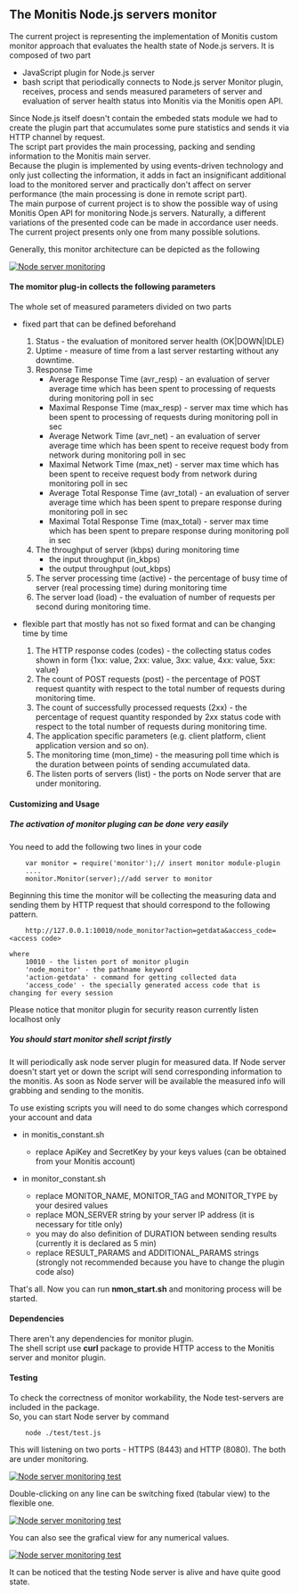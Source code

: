 ## The Monitis Node.js servers monitor

The current project is representing the implementation of Monitis custom monitor approach that evaluates the health state of Node.js servers. 
It is composed of two part   

* JavaScript plugin for Node.js server 
* bash script that periodically connects to  Node.js server Monitor plugin, receives, process and sends measured parameters of server 
and evaluation of server health status into Monitis via the Monitis open API. 

Since Node.js itself doesn't contain the embeded stats module we had to create the plugin part that accumulates some pure statistics 
and sends it via HTTP channel by request.  
The script part provides the main processing, packing and sending information to the Monitis main server.  
Because the plugin is implemented by using events-driven technology and only just collecting the information, 
it adds in fact an insignificant additional load to the monitored server and practically don't affect on server performance 
(the main processing is done in remote script part).  
The main purpose of current project is to show the possible way of using Monitis Open API for monitoring Node.js servers. 
Naturally, a different variations of the presented code can be made in accordance user needs. 
The current project presents only one from many possible solutions.

Generally, this monitor architecture can be depicted as the following 

<a href="http://imgur.com/dTsBi"><img src="http://i.imgur.com/dTsBi.png" title="Node server monitoring" /></a>

#### The momitor plug-in collects the following parameters

The whole set of measured parameters divided on two parts  

- fixed part that can be defined beforehand  

    1. Status - the evaluation of monitored server health (OK|DOWN|IDLE)
    1. Uptime - measure of time from a last server restarting without any downtime.  
    1. Response Time
          - Average Response Time (avr_resp) - an evaluation of server average time which has been spent to processing of requests during monitoring poll in sec
          - Maximal Response Time (max_resp) - server max time which has been spent to processing of requests during monitoring poll in sec
          - Average Network Time (avr_net) - an evaluation of server average time which has been spent to receive request body from network during monitoring poll in sec 
          - Maximal Network Time (max_net) - server max time which has been spent to receive request body from network during monitoring poll in sec 
          - Average Total Response Time (avr_total) - an evaluation of server average time which has been spent to prepare response during monitoring poll in sec
          - Maximal Total Response Time (max_total) -  server max time which has been spent to prepare response during monitoring poll in sec
    1. The throughput of server (kbps) during monitoring time
          - the input throughput (in_kbps)
          - the output throughput (out_kbps)
    1. The server processing time (active) - the percentage of busy time of server (real processing time) during monitoring time
    1. The server load (load) - the evaluation of number of requests per second during monitoring time.  

- flexible part that mostly has not so fixed format and can be changing time by time  

    1. The HTTP response codes (codes) - the collecting status codes shown in form {1xx: value, 2xx: value, 3xx: value, 4xx: value, 5xx: value}  
    1. The count of POST requests (post) - the percentage of POST request quantity with respect to the total number of requests during monitoring time.  
    1. The count of successfully processed requests (2xx) - the percentage of request quantity responded by 2xx status code with respect to the total number of requests during monitoring time.
    1. The application specific parameters (e.g. client platform, client application version and so on).  
    1. The monitoring time (mon_time) - the measuring poll time which is the duration between points of sending accumulated data.  
    1. The listen ports of servers (list) - the ports on Node server that are under monitoring.  

#### Customizing and Usage
##### The activation of monitor pluging can be done very easily   
You need to add the following two lines in your code  

        var monitor = require('monitor');// insert monitor module-plugin
        ....
        monitor.Monitor(server);//add server to monitor

Beginning this time the monitor will be collecting the measuring data and sending them by HTTP request that should correspond to the following pattern.  

        http://127.0.0.1:10010/node_monitor?action=getdata&access_code=<access code>
 
    where  
        10010 - the listen port of monitor plugin  
        'node_monitor' - the pathname keyword  
        'action-getdata' - command for getting collected data  
        'access_code' - the specially generated access code that is changing for every session  

Please notice that monitor plugin for security reason currently listen localhost only   

##### You should start monitor shell script firstly
It will periodically ask node server plugin for measured data. 
If Node server doesn't start yet or down the script will send corresponding information to the monitis. 
As soon as Node server will be available the measured info will grabbing and sending to the monitis.
 
To use existing scripts you will need to do some changes which correspond your account and data

* in monitis_constant.sh  
  
  * replace ApiKey and SecretKey by your keys values (can be obtained from your Monitis account)
         
* in monitor_constant.sh 
  * replace MONITOR\_NAME, MONITOR\_TAG and MONITOR\_TYPE by your desired values
  * replace MON\_SERVER string by your server IP address (it is necessary for title only)
  * you may do also definition of DURATION between sending results (currently it is declared as 5 min)
  * replace RESULT\_PARAMS and ADDITIONAL\_PARAMS strings (strongly not recommended because you have to change the plugin code also)
        
That's all. Now you can run __nmon_start.sh__ and monitoring process will be started.

#### Dependencies
There aren't any dependencies for monitor plugin.  
The shell script use __curl__ package to provide HTTP access to the Monitis server and monitor plugin.  

#### Testing 
To check the correctness of monitor workability, the Node test-servers are included in the package.  
So, you can start Node server by command  

        node ./test/test.js

This will listening on two ports - HTTPS (8443) and HTTP (8080). The both are under monitoring.  
  
<a href="http://imgur.com/k6qaP"><img src="http://i.imgur.com/k6qaP.png" title="Node server monitoring test" /></a>

Double-clicking on any line can be switching fixed (tabular view) to the flexible one.  

<a href="http://imgur.com/JiRBX"><img src="http://i.imgur.com/JiRBX.png" title="Node server monitoring test" /></a>

You can also see the grafical view for any numerical values.  

<a href="http://imgur.com/YIZIc"><img src="http://i.imgur.com/YIZIc.png" title="Node server monitoring test" /></a>

It can be noticed that the testing Node server is alive and have quite good state.  



